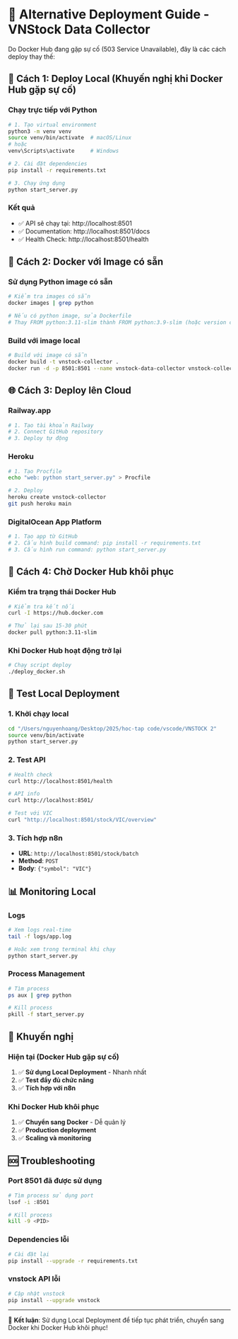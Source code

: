 # 🚀 Alternative Deployment Guide - VNStock Data Collector

Do Docker Hub đang gặp sự cố (503 Service Unavailable), đây là các cách deploy thay thế:

## 🔧 Cách 1: Deploy Local (Khuyến nghị khi Docker Hub gặp sự cố)

### **Chạy trực tiếp với Python**
```bash
# 1. Tạo virtual environment
python3 -m venv venv
source venv/bin/activate  # macOS/Linux
# hoặc
venv\Scripts\activate     # Windows

# 2. Cài đặt dependencies
pip install -r requirements.txt

# 3. Chạy ứng dụng
python start_server.py
```

### **Kết quả**
- ✅ API sẽ chạy tại: http://localhost:8501
- ✅ Documentation: http://localhost:8501/docs
- ✅ Health Check: http://localhost:8501/health

## 🐳 Cách 2: Docker với Image có sẵn

### **Sử dụng Python image có sẵn**
```bash
# Kiểm tra images có sẵn
docker images | grep python

# Nếu có python image, sửa Dockerfile
# Thay FROM python:3.11-slim thành FROM python:3.9-slim (hoặc version có sẵn)
```

### **Build với image local**
```bash
# Build với image có sẵn
docker build -t vnstock-collector .
docker run -d -p 8501:8501 --name vnstock-data-collector vnstock-collector
```

## 🌐 Cách 3: Deploy lên Cloud

### **Railway.app**
```bash
# 1. Tạo tài khoản Railway
# 2. Connect GitHub repository
# 3. Deploy tự động
```

### **Heroku**
```bash
# 1. Tạo Procfile
echo "web: python start_server.py" > Procfile

# 2. Deploy
heroku create vnstock-collector
git push heroku main
```

### **DigitalOcean App Platform**
```bash
# 1. Tạo app từ GitHub
# 2. Cấu hình build command: pip install -r requirements.txt
# 3. Cấu hình run command: python start_server.py
```

## 🔄 Cách 4: Chờ Docker Hub khôi phục

### **Kiểm tra trạng thái Docker Hub**
```bash
# Kiểm tra kết nối
curl -I https://hub.docker.com

# Thử lại sau 15-30 phút
docker pull python:3.11-slim
```

### **Khi Docker Hub hoạt động trở lại**
```bash
# Chạy script deploy
./deploy_docker.sh
```

## 🧪 Test Local Deployment

### **1. Khởi chạy local**
```bash
cd "/Users/nguyenhoang/Desktop/2025/hoc-tap code/vscode/VNSTOCK 2"
source venv/bin/activate
python start_server.py
```

### **2. Test API**
```bash
# Health check
curl http://localhost:8501/health

# API info
curl http://localhost:8501/

# Test với VIC
curl "http://localhost:8501/stock/VIC/overview"
```

### **3. Tích hợp n8n**
- **URL**: `http://localhost:8501/stock/batch`
- **Method**: `POST`
- **Body**: `{"symbol": "VIC"}`

## 📊 Monitoring Local

### **Logs**
```bash
# Xem logs real-time
tail -f logs/app.log

# Hoặc xem trong terminal khi chạy
python start_server.py
```

### **Process Management**
```bash
# Tìm process
ps aux | grep python

# Kill process
pkill -f start_server.py
```

## 🎯 Khuyến nghị

### **Hiện tại (Docker Hub gặp sự cố)**
1. ✅ **Sử dụng Local Deployment** - Nhanh nhất
2. ✅ **Test đầy đủ chức năng**
3. ✅ **Tích hợp với n8n**

### **Khi Docker Hub khôi phục**
1. ✅ **Chuyển sang Docker** - Dễ quản lý
2. ✅ **Production deployment**
3. ✅ **Scaling và monitoring**

## 🆘 Troubleshooting

### **Port 8501 đã được sử dụng**
```bash
# Tìm process sử dụng port
lsof -i :8501

# Kill process
kill -9 <PID>
```

### **Dependencies lỗi**
```bash
# Cài đặt lại
pip install --upgrade -r requirements.txt
```

### **vnstock API lỗi**
```bash
# Cập nhật vnstock
pip install --upgrade vnstock
```

---

🎉 **Kết luận**: Sử dụng Local Deployment để tiếp tục phát triển, chuyển sang Docker khi Docker Hub khôi phục!
